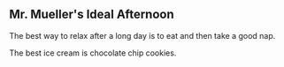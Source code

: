 ## Mr. Mueller's Ideal Afternoon

The best way to relax after a long day is to eat and then take a good nap.

The best ice cream is chocolate chip cookies.